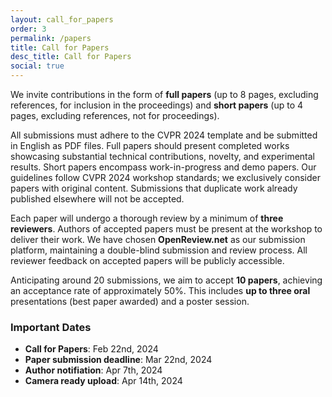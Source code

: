 ```yaml
---
layout: call_for_papers
order: 3
permalink: /papers
title: Call for Papers
desc_title: Call for Papers
social: true
---
```

We invite contributions in the form of **full papers** (up to 8 pages, excluding references, for inclusion in the proceedings) and **short papers** (up to 4 pages, excluding references, not for proceedings).

All submissions must adhere to the CVPR 2024 template and be submitted in English as PDF files. Full papers should present completed works showcasing substantial technical contributions, novelty, and experimental results. Short papers encompass work-in-progress and demo papers. Our guidelines follow CVPR 2024 workshop standards; we exclusively consider papers with original content. Submissions that duplicate work already published elsewhere will not be accepted.

Each paper will undergo a thorough review by a minimum of **three reviewers**. Authors of accepted papers must be present at the workshop to deliver their work. We have chosen **OpenReview.net** as our submission platform, maintaining a double-blind submission and review process. All reviewer feedback on accepted papers will be publicly accessible.

Anticipating around 20 submissions, we aim to accept **10 papers**, achieving an acceptance rate of approximately 50\%. This includes **up to three oral** presentations (best paper awarded) and a poster session.

### Important Dates

* **Call for Papers**: Feb 22nd, 2024
* **Paper submission deadline**: Mar 22nd, 2024
* **Author notifiation**: Apr 7th, 2024
* **Camera ready upload**: Apr 14th, 2024

<!-- We cordially invite submissions and participation in our “Backdoors in Deep Learning: The Good, the Bad, and the Ugly” workshop (neurips2023-bugs.github.io) that will be held on December 15 or 16, 2023 at NeurIPS 2023, New Orleans, USA.  -->

<!-- The submission deadline is **<s>September 29, 2023</s> October 6th, 2023, 23:59 AoE** and the submission link <a href="https://openreview.net/group?id=NeurIPS.cc/2023/Workshop/BUGS">https://openreview.net/group?id=NeurIPS.cc/2023/Workshop/BUGS</a>.

#### Motivation and Topics

The main objective of the SyntaGen workshop is to offer a space for researchers, practitioners, and
enthusiasts to investigate, converse, and cooperate on the development, use, and potential uses of
synthetic visual datasets made from generative models. The workshop will cover various topics,
including but not restricted to:

* Leveraging pre-trained generative models to generate data and annotations for perception-driven tasks, including image classification, object detection, semantic and instance segmentation, relationship detection, action recognition, object tracking, and 3D shape reconstruction and recognition.
* Extending the generative capacity of large-scale pre-trained text-to-image models to other
domains, such as videos and 3D spaces.
* Synergizing expansive synthetic datasets with minimally annotated real datasets to enhance
model performance across scenarios including unsupervised, semi-supervised, weakly supervised, and zero-shot/few-shot learning.
* Enhancing data quality and improving synthesis methodologies in the context of pre-trained
text-to-image (T2I), text-to-video (T2V), and text-to-3D models.
* Evaluating the quality and effectiveness of the generated datasets, particularly on metrics,
challenges, and open problems related to benchmarking synthetic visual datasets.
* Ethical implications of using synthetic annotated data, strategies for mitigating biases, and
ensuring responsible data generation and annotation practices.

We only consider submissions that haven’t been published in any peer-reviewed venue, including NeurIPS 2023 conference. **We allow dual submissions with other workshops or conferences. The workshop is non-archival and will not have any official proceedings**. All accepted papers will be allocated either a poster presentation or a talk slot.
 

### Submission Instructions

Papers should be submitted to OpenReview: <a href="https://openreview.net/group?id=NeurIPS.cc/2023/Workshop/BUGS">https://openreview.net/group?id=NeurIPS.cc/2023/Workshop/BUGS</a>

Submitted papers should have up to 6 pages (excluding references, acknowledgments, or appendices). Please use the NeurIPS submission template provided at <a href="https://neurips.cc/Conferences/2023/PaperInformation/StyleFiles">https://neurips.cc/Conferences/2023/PaperInformation/StyleFiles</a>.
Submissions must be anonymous following NeurIPS double-blind reviewing guidelines, NeurIPS Code of Conduct, and Code of Ethics. Accepted papers will be hosted on the workshop website but are considered non-archival and can be submitted to other workshops, conferences, or journals if their submission policy allows. -->